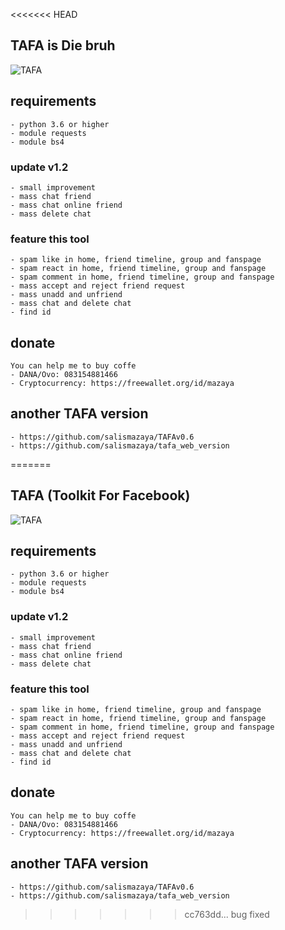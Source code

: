 <<<<<<< HEAD
## TAFA is Die bruh
![TAFA](https://raw.githubusercontent.com/salismazaya/TAFA/master/tafa.png)

## requirements
```
- python 3.6 or higher
- module requests
- module bs4
```
### update v1.2
```
- small improvement
- mass chat friend
- mass chat online friend
- mass delete chat
```

### feature this tool
```
- spam like in home, friend timeline, group and fanspage
- spam react in home, friend timeline, group and fanspage
- spam comment in home, friend timeline, group and fanspage
- mass accept and reject friend request
- mass unadd and unfriend
- mass chat and delete chat
- find id
```

## donate
```
You can help me to buy coffe
- DANA/Ovo: 083154881466
- Cryptocurrency: https://freewallet.org/id/mazaya
```
## another TAFA version
```
- https://github.com/salismazaya/TAFAv0.6
- https://github.com/salismazaya/tafa_web_version
```
=======
## TAFA (Toolkit For Facebook)
![TAFA](https://raw.githubusercontent.com/salismazaya/TAFA/master/tafa.png)

## requirements
```
- python 3.6 or higher
- module requests
- module bs4
```
### update v1.2
```
- small improvement
- mass chat friend
- mass chat online friend
- mass delete chat
```

### feature this tool
```
- spam like in home, friend timeline, group and fanspage
- spam react in home, friend timeline, group and fanspage
- spam comment in home, friend timeline, group and fanspage
- mass accept and reject friend request
- mass unadd and unfriend
- mass chat and delete chat
- find id
```

## donate
```
You can help me to buy coffe
- DANA/Ovo: 083154881466
- Cryptocurrency: https://freewallet.org/id/mazaya
```
## another TAFA version
```
- https://github.com/salismazaya/TAFAv0.6
- https://github.com/salismazaya/tafa_web_version
```
>>>>>>> cc763dd... bug fixed
